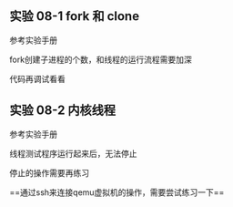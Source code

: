 ## 实验 08-1 fork 和 clone

参考实验手册

fork创建子进程的个数，和线程的运行流程需要加深

代码再调试看看

## 实验 08-2 内核线程

参考实验手册

线程测试程序运行起来后，无法停止

停止的操作需要再练习

==通过ssh来连接qemu虚拟机的操作，需要尝试练习一下==